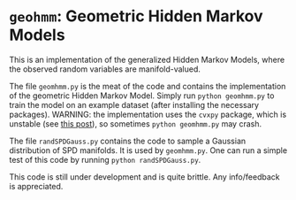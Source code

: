 # `geohmm`: Geometric Hidden Markov Models

This is an implementation of the generalized Hidden Markov Models, where the observed random variables are manifold-valued.

The file `geomhmm.py` is the meat of the code and contains the implementation of the geometric Hidden Markov Model. Simply run `python geomhmm.py` to train the model on an example dataset (after installing the necessary packages). WARNING: the implementation uses the `cvxpy` package, which is unstable (see [this post](https://stackoverflow.com/questions/59843953/receiving-none-as-result-in-cvxpy-problem-solver)), so sometimes `python geomhmm.py` may crash.

The file `randSPDGauss.py` contains the code to sample a Gaussian distribution of SPD manifolds. It is used by `geomhmm.py`.  One can run a simple test of this code by running `python randSPDGauss.py`.

This code is still under development and is quite brittle. Any info/feedback is appreciated.
